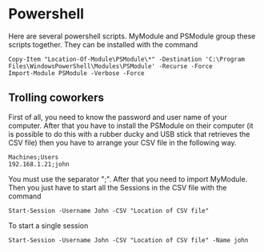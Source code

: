 # Powershell

Here are several powershell scripts. MyModule and PSModule group these scripts together.
They can be installed with the command
```pwsh
Copy-Item "Location-Of-Module\PSModule\*" -Destination 'C:\Program Files\WindowsPowerShell\Modules\PSModule' -Recurse -Force
Import-Module PSModule -Verbose -Force
```
## Trolling coworkers

First of all, you need to know the password and user name of your computer. After that you have to install the PSModule on their computer (it is possible to do this with a rubber ducky and USB stick that retrieves the CSV file) then you have to arrange your CSV file in the following way.
```
Machines;Users
192.168.1.21;john
```
You must use the separator ";". After that you need to import MyModule. Then you just have to start all the Sessions in the CSV file with the command 
```
Start-Session -Username John -CSV "Location of CSV file"
```
To start a single session
```
Start-Session -Username John -CSV "Location of CSV file" -Name john
```

